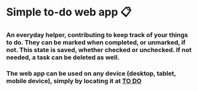 # Simple to-do web app 📋

### An everyday helper, contributing to keep track of your things to do. They can be marked when completed, or unmarked, if not. This state is saved, whether checked or unchecked. If not needed, a task can be deleted as well.  
### The web app can be used on any device (desktop, tablet, mobile device), simply by locating it at [TO DO](https://dmtfvn.github.io/to-do/)  
